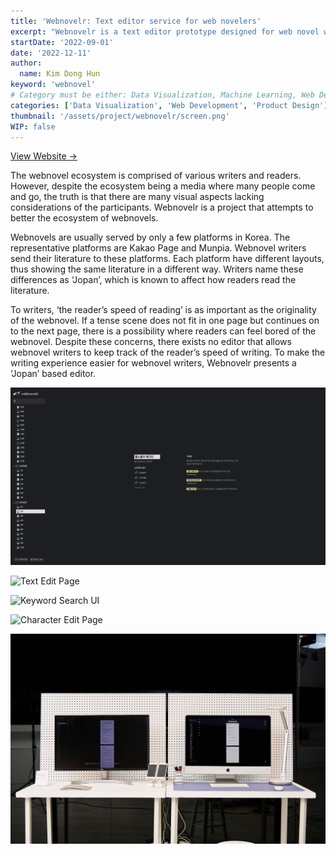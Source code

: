 ```yaml
---
title: 'Webnovelr: Text editor service for web novelers'
excerpt: "Webnovelr is a text editor prototype designed for web novel writers, featuring a 'Jopan'-based layout tool to help authors optimize reading flow and improve the webnovel writing experience."
startDate: '2022-09-01'
date: '2022-12-11'
author:
  name: Kim Dong Hun
keyword: 'webnovel'
# Category must be either: Data Visualization, Machine Learning, Web Development, Product Design, Computer Graphics, Other
categories: ['Data Visualization', 'Web Development', 'Product Design']
thumbnail: '/assets/project/webnovelr/screen.png'
WIP: false
---
```


[View Website →](https://hunkim98.github.io/webnovelr/)

The webnovel ecosystem is comprised of various writers and readers. However, despite the ecosystem being a media where many people come and go, the truth is that there are many visual aspects lacking considerations of the participants. Webnovelr is a project that attempts to better the ecosystem of webnovels.

Webnovels are usually served by only a few platforms in Korea. The representative platforms are Kakao Page and Munpia. Webnovel writers send their literature to these platforms. Each platform have different layouts, thus showing the same literature in a different way. Writers name these differences as ‘Jopan’, which is known to affect how readers read the literature.

To writers, ‘the reader’s speed of reading’ is as important as the originality of the webnovel. If a tense scene does not fit in one page but continues on to the next page, there is a possibility where readers can feel bored of the webnovel. Despite these concerns, there exists no editor that allows webnovel writers to keep track of the reader’s speed of writing. To make the writing experience easier for webnovel writers, Webnovelr presents a ‘Jopan’ based editor.

![Home Screen](/assets/project/webnovelr/home.png)

![Text Edit Page](/assets/project/webnovelr/edit.png)

![Keyword Search UI](/assets/project/webnovelr/keyword_search.png)

![Character Edit Page](/assets/project/webnovelr/character_list.png)

![Exhibition at Seoul National University](/assets/project/webnovelr/installation.jpg)

